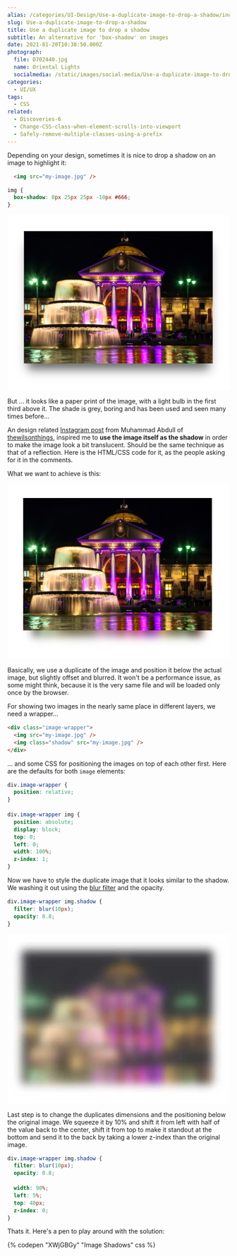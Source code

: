 ```yaml
---
alias: /categories/UI-Design/Use-a-duplicate-image-to-drop-a-shadow/index.html
slug: Use-a-duplicate-image-to-drop-a-shadow
title: Use a duplicate image to drop a shadow
subtitle: An alternative for 'box-shadow' on images
date: 2021-01-20T10:38:50.000Z
photograph:
  file: D702440.jpg
  name: Oriental Lights
  socialmedia: /static/images/social-media/Use-a-duplicate-image-to-drop-a-shadow.png
categories:
  - UI/UX
tags:
  - CSS
related:
  - Discoveries-6
  - Change-CSS-class-when-element-scrolls-into-viewport
  - Safely-remove-multiple-classes-using-a-prefix
---
```


Depending on your design, sometimes it is nice to drop a shadow on an image to highlight it:

```html
  <img src="my-image.jpg" />
```

```css
img {
  box-shadow: 0px 25px 25px -10px #666;
}
```
![Normal Box Shadow](Use-a-duplicate-image-to-drop-a-shadow/normal-shadow.jpg)

But ... it looks like a paper print of the image, with a light bulb in the first third above it. The shade is grey, boring and has been used and seen many times before...

An design related [Instagram post](https://www.instagram.com/p/CIXUIXkBHMk/) from Muhammad Abdull of [thewilsonthings](https://www.instagram.com/thewilsonwings), inspired me to **use the image itself as the shadow** in order to make the image look a bit translucent. Should be the same technique as that of a reflection. Here is the HTML/CSS code for it, as the people asking for it in the comments.

<!-- more -->

What we want to achieve is this:

![Duplicate Image Shadow](Use-a-duplicate-image-to-drop-a-shadow/image-shadow.jpg)

Basically, we use a duplicate of the image and position it below the actual image, but slightly offset and blurred. It won't be a performance issue, as some might think, because it is the very same file and will be loaded only once by the browser.

For showing two images in the nearly same place in different layers, we need a wrapper...

```html
<div class="image-wrapper">
  <img src="my-image.jpg" />
  <img class="shadow" src="my-image.jpg" />
</div>
```

... and some CSS for positioning the images on top of each other first. Here are the defaults for both ``image`` elements:

```css
div.image-wrapper {
  position: relative;
}

div.image-wrapper img {
  position: absolute;
  display: block;
  top: 0;
  left: 0;
  width: 100%;
  z-index: 1;
}
```

Now we have to style the duplicate image that it looks similar to the shadow. We washing it out using the [blur filter](https://developer.mozilla.org/en-US/docs/Web/CSS/filter-function/blur) and the opacity.

```css
div.image-wrapper img.shadow {
  filter: blur(10px);
  opacity: 0.8;
}
```

![Blurred Duplicate](Use-a-duplicate-image-to-drop-a-shadow/blurred-image.jpg)

Last step is to change the duplicates dimensions and the positioning below the original image. We squeeze it by 10% and shift it from left with half of the value back to the center, shift it from top to make it standout at the bottom and send it to the back by taking a lower z-index than the original image.

```css
div.image-wrapper img.shadow {
  filter: blur(10px);
  opacity: 0.8;

  width: 90%;
  left: 5%;
  top: 40px;
  z-index: 0;
}
```

Thats it. Here's a pen to play around with the solution:

{% codepen "XWjGBGy" "Image Shadows" css %}
